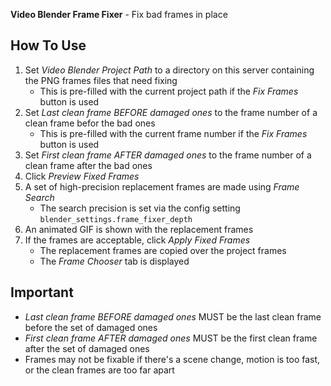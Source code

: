 **Video Blender Frame Fixer** - Fix bad frames in place

## How To Use

1. Set _Video Blender Project Path_ to a directory on this server containing the PNG frames files that need fixing
    - This is pre-filled with the current project path if the _Fix Frames_ button is used
1. Set _Last clean frame BEFORE damaged ones_ to the frame number of a clean frame befor the bad ones
    - This is pre-filled with the current frame number if the _Fix Frames_ button is used
1. Set _First clean frame AFTER damaged ones_ to the frame number of a clean frame after the bad ones
1. Click _Preview Fixed Frames_
1. A set of high-precision replacement frames are made using _Frame Search_
    - The search precision is set via the config setting `blender_settings.frame_fixer_depth`
1. An animated GIF is shown with the replacement frames
1. If the frames are acceptable, click _Apply Fixed Frames_
    - The replacement frames are copied over the project frames
    - The _Frame Chooser_ tab is displayed

## Important

- _Last clean frame BEFORE damaged ones_ MUST be the last clean frame before the set of damaged ones
- _First clean frame AFTER damaged ones_ MUST be the first clean frame after the set of damaged ones
- Frames may not be fixable if there's a scene change, motion is too fast, or the clean frames are too far apart
